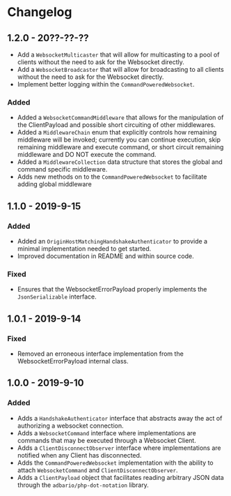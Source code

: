 # Changelog

## 1.2.0 - 20??-??-??

- Add a `WebsocketMulticaster` that will allow for multicasting to a pool of clients without the need to ask for the Websocket directly.
- Add a `WebsocketBroadcaster` that will allow for broadcasting to all clients without the need to ask for the Websocket directly.
- Implement better logging within the `CommandPoweredWebsocket`.

### Added

- Added a `WebsocketCommandMiddleware` that allows for the manipulation of the ClientPayload and possible short circuiting of other middlewares.
- Added a `MiddlewareChain` enum that explicitly controls how remaining middleware will be invoked; currently you can continue execution, 
skip remaining middleware and execute command, or short circuit remaining middleware and DO NOT execute the command.
- Added a `MiddlewareCollection` data structure that stores the global and command specific middleware.
- Adds new methods on to the `CommandPoweredWebsocket` to facilitate adding global middleware 

## 1.1.0 - 2019-9-15

### Added

- Added an `OriginHostMatchingHandshakeAuthenticator` to provide a minimal implementation needed to get started.
- Improved documentation in README and within source code.

### Fixed

- Ensures that the WebsocketErrorPayload properly implements the `JsonSerializable` interface.

## 1.0.1 - 2019-9-14

### Fixed

- Removed an erroneous interface implementation from the WebsocketErrorPayload internal class.

## 1.0.0 - 2019-9-10

### Added

- Adds a `HandshakeAuthenticator` interface that abstracts away the act of authorizing a websocket connection.
- Adds a `WebsocketCommand` interface where implementations are commands that may be executed through a Websocket Client.
- Adds a `ClientDisconnectObserver` interface where implementations are notified when any Client has disconnected.
- Adds the `CommandPoweredWebsocket` implementation with the ability to attach `WebsocketCommand` and `ClientDisconnectObserver`.
- Adds a `ClientPayload` object that facilitates reading arbitrary JSON data through the `adbario/php-dot-notation` library.